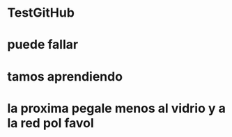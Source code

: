 # TestGitHub

# puede fallar 
# tamos aprendiendo 

# la proxima pegale menos al vidrio y a la red pol favol 

